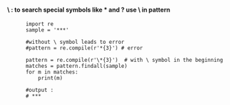#### \ : to search special symbols like * and ? use \ in pattern

          import re
          sample = '***'
          
          #without \ symbol leads to error
          #pattern = re.compile(r'*{3}') # error
          
          pattern = re.compile(r'\*{3}')  # with \ symbol in the beginning
          matches = pattern.findall(sample)
          for m in matches:
              print(m)

          #output : 
          # ***
